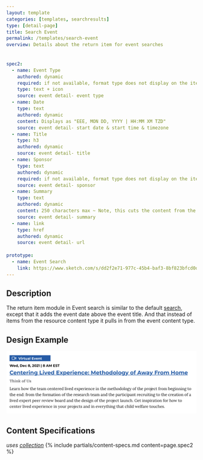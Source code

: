 ```yaml
---
layout: template
categories: [templates, searchresults]
type: [detail-page]
title: Search Event
permalink: /templates/search-event
overview: Details about the return item for event searches


spec2:
  - name: Event Type
    authored: dynamic
    required: if not available, format type does not display on the item
    type: text + icon
    source: event detail- event type
  - name: Date
    type: text
    authored: dynamic
    content: Displays as "EEE, MON DD, YYYY | HH:MM XM TZD"
    source: event detail- start date & start time & timezone
  - name: Title
    type: h3
    authored: dynamic
    source: event detail- title
  - name: Sponsor
    type: text
    authored: dynamic
    required: if not available, format type does not display on the item
    source: event detail- sponsor
  - name: Summary
    type: text
    authored: dynamic
    content: 250 characters max ~ Note, this cuts the content from the over all summary field
    source: event detail- summary
  - name: link
    type: href
    authored: dynamic
    source: event detail- url

prototype:
  - name: Event Search
    link: https://www.sketch.com/s/dd2f2e71-977c-45b4-baf3-8bf823bfcd0d/a/4anOEAx
---
```


## Description
The return item module in Event search is similar to the default [search](/templates/searchresults), except that it adds the event date above the event title. And that instead of items from the resource content type it pulls in from the event content type.

## Design Example

![Event Search Item](/assets/icons/spec-images/event-search.png)

## Content Specifications
_uses [collection](/patterns/collection)_
{% include partials/content-specs.md content=page.spec2 %}